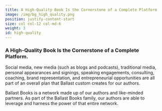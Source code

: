 ```yaml
---
title: A High-Quality Book Is the Cornerstone of a Complete Platform
image: /img/bg_high_quality.png
position: justify-content-start
size: col col-12 col-md-6
weight: 3
id: high-quality
---
```

<h3 class="sectionTitle text-transform-inherit">A High-Quality Book Is the Cornerstone of a Complete Platform.</h3>

Social media, new media (such as blogs and podcasts), traditional media, personal appearances and signings, speaking engagements, consulting, coaching, brand representation, and entrepreneurial opportunities are all part of an overall plan that Ballast custom creates for our authors.

Ballast Books is a network made up of our authors and like-minded partners. As part of the Ballast Books family, our authors are able to leverage and harness the power of that entire network.